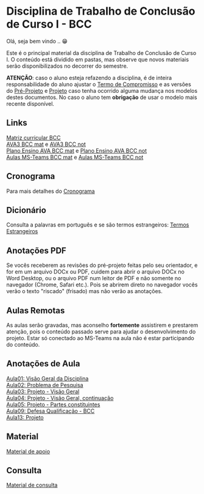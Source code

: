 # Disciplina de Trabalho de Conclusão de Curso I - BCC

<!-- \[INICIO] atualizar -->
[AVA3 BCC mat]: https://ava3.furb.br/course/view.php?id=51176&section=0 "AVA3 BCC mat"  
[Plano Ensino AVA BCC mat]: https://ava3.furb.br/course/view.php?id=51176&section=1 "Plano Ensino AVA BCC mat"  
[Aulas MS-Teams BCC mat]: https://teams.microsoft.com/l/meetup-join/19%3a0tBO6skqi3MZHwlcii51Ih2DP53kHlsUpApjDK_BpLI1%40thread.tacv2/1753721135636?context=%7b%22Tid%22%3a%220c2d222a-ecda-4b70-960a-acef6ced3052%22%2c%22Oid%22%3a%226af4c44a-d9df-45de-a1b2-d9ee411f495f%22%7d "Aulas MS-Teams BCC mat"  

[AVA3 BCC not]: https://ava3.furb.br/course/view.php?id=51177&section=0 "AVA3 BCC not"  
[Plano Ensino AVA BCC not]: https://ava3.furb.br/course/view.php?id=51177&section=1 "Plano Ensino AVA BCC not"  
[Aulas MS-Teams BCC not]: https://teams.microsoft.com/l/meetup-join/19%3aTy1s6g13ZfR3DPy1U58i_JSeLgwQl5faVbtYYw-SQuI1%40thread.tacv2/1753720657901?context=%7b%22Tid%22%3a%220c2d222a-ecda-4b70-960a-acef6ced3052%22%2c%22Oid%22%3a%226af4c44a-d9df-45de-a1b2-d9ee411f495f%22%7d "Aulas MS-Teams BCC not"  

Olá, seja bem vindo .. 😁  

Este é o principal material da disciplina de Trabalho de Conclusão de Curso I. O conteúdo está dividido em pastas, mas observe que novos materiais serão disponibilizados no decorrer do semestre.

**ATENÇÃO**: caso o aluno esteja refazendo a disciplina, é de inteira responsabilidade do aluno ajustar o [Termo de Compromisso](Aulas/aula01Anotacoes.md#termo-de-compromisso "Termo de Compromisso") e as versões do [Pré-Projeto](Aulas/aula02Anotacoes.md#modelos-projetos "Pré-Projeto") e [Projeto](Aulas/aula02Anotacoes.md#modelos-projetos "Projeto") caso tenha ocorrido alguma mudança nos modelos destes documentos. No caso o aluno tem **obrigação** de usar o modelo mais recente disponível.  

## Links

[Matriz curricular BCC](https://github.com/dalton-reis/dalton-reis/blob/main/_._/matriz_BCC.pdf "Matriz curricular BCC")  
[AVA3 BCC mat] e [AVA3 BCC not]  
[Plano Ensino AVA BCC mat] e [Plano Ensino AVA BCC not]  
[Aulas MS-Teams BCC mat] e [Aulas MS-Teams BCC not]  

## Cronograma

Para mais detalhes do [Cronograma](Cronogramas/ "Cronograma")  

## Dicionário

Consulta a palavras em português e se são termos estrangeiros: [Termos Estrangeiros](Aulas/aula05Anotacoes.md#termos-estrangeiros "Termos Estrangeiros")  

## Anotações PDF

Se vocês receberem as revisões do pré-projeto feitas pelo seu orientador, e for em um arquivo DOCx ou PDF, cuidem para abrir o arquivo DOCx no Word Desktop, ou o arquivo PDF num leitor de PDF e não somente no navegador (Chrome, Safari etc.). Pois se abrirem direto no navegador vocês verão o texto "riscado" (frisado) mas não verão as anotações.  

## Aulas Remotas

As aulas serão gravadas, mas aconselho **fortemente** assistirem e prestarem atenção, pois o conteúdo passado serve para ajudar o desenvolvimento do projeto. Estar só conectado ao MS-Teams na aula não é estar participando do conteúdo.

<!-- ## Termo de autorização de uso de imagem -->

<!--[FIXME: o link para acessar o termo de uso de imagem está pedindo permissão de acesso.] -->
<!-- Para os trabalhos que tenham fotografias de locais ou objetivos
privativos, recomendamos a utilização do [Termo de Autorização
de Uso de Imagem](https://furb.sharepoint.com/:w:/r/biblioteca/Documentos%20secretaria/Termos%20e%20Normas%20ABNT/Termo%20de%20autoriza%C3%A7%C3%A3o%20de%20uso%20de%20imagem.doc?d=w3aba956a8ae8476184d9ee5d3756a2a4&csf=1&web=1&e=uzYM1f). Esse documento não é entregue para a
Universidade, ficando com o acadêmico para fins de resguardo
legal. -->

## Anotações de Aula

[Aula01: Visão Geral da Disciplina](Aulas/aula01Anotacoes.md "Aula01: Visão Geral da Disciplina")  
[Aula02: Problema de Pesquisa](Aulas/aula02Anotacoes.md "Aula02: Problema de Pesquisa")  
[Aula03: Projeto - Visão Geral](Aulas/aula03Anotacoes.md "Aula03: Projeto - Visão Geral")  
[Aula04: Projeto - Visão Geral, continuação](Aulas/aula04Anotacoes.md "Aula04: Projeto - Visão Geral, continuação")  
[Aula05: Projeto - Partes constituintes](Aulas/aula05Anotacoes.md "Aula05: Projeto - Partes constituintes")  
[Aula09: Defesa Qualificação - BCC](Aulas/aula09AnotacoesBCC.md "Aula09: Defesa Qualificação - BCC")  
[Aula13: Projeto](Aulas/aula13Anotacoes.md "Aula13: Projeto")  

## Material

[Material de apoio](./Material "Material de Apoio")  

## Consulta

[Material de consulta](./Consulta/ "Material de consulta")  

